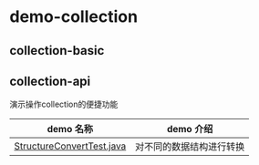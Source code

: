 # demo-collection

## collection-basic

## collection-api

演示操作collection的便捷功能

| demo 名称                                                  | demo 介绍                                                  |
| ------------------------------------------------------------ | ------------------------------------------------------------ |
| [StructureConvertTest.java](./collection-api/src/test/java/com/z2xinyu/collection/api/StructureConvertTest.java) | 对不同的数据结构进行转换 |
